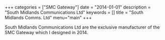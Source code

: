 +++
categories = ["SMC Gateway"]
date = "2014-01-01"
description = "South Midlands Communications Ltd"
keywords = []
title = "South Midlands Comms. Ltd"
menu="main"
+++

South Midlands Communications Ltd are the exclusive manufacturer of the SMC Gateway which I designed in 2014.